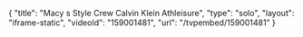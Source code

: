 {
    "title": "Macy s Style Crew Calvin Klein Athleisure",
    "type": "solo",
    "layout": "iframe-static",
    "videoId": "159001481",
    "url": "\/tvpembed\/159001481"
}